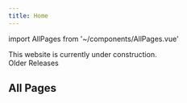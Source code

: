 ```yaml
---
title: Home
---
```


import AllPages from '~/components/AllPages.vue'

This website is currently under construction.<br />
<g-link to="/versions">Older Releases</g-link>

## All Pages

<AllPages />
